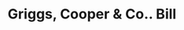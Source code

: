 ---
doi: 10.7916/D8766SC0
date_other: '1900'
date_other_textual: 1900-1909
form: printed ephemera
genre:
- Invoices
name:
- Griggs, Cooper & Co.
object_in_context_url: https://biggert.cul.columbia.edu/items/view/ave_biggert_00671
subject_hierarchical_geographic:
- St. Paul, Minnesota, United States
subject_name:
- Griggs, Cooper & Co.
title: Griggs, Cooper & Co.. Bill
sort_title: Griggs, Cooper & Co.. Bill
call_number: ave_biggert_00671
coordinates:
- 44.94416666666666,-93.0936111111111
pid: ave_biggert_00671
identifiers: ave_biggert_00671
thumbnail: https://derivativo-2.library.columbia.edu/iiif/2/ldpd:345613/full/!256,256/0/native.jpg
permalink: "/biggert/ave_biggert_00671/"
layout: iiif-image-page
---